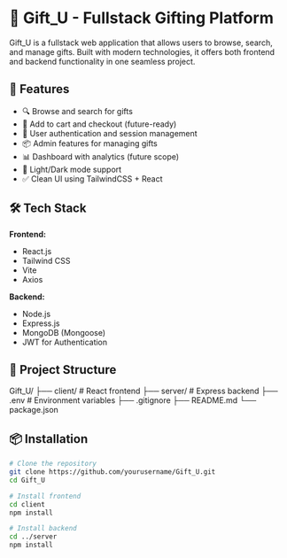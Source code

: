 # 🎁 Gift_U - Fullstack Gifting Platform

Gift_U is a fullstack web application that allows users to browse, search, and manage gifts. Built with modern technologies, it offers both frontend and backend functionality in one seamless project.

## 🚀 Features

- 🔍 Browse and search for gifts
- 🛒 Add to cart and checkout (future-ready)
- 🧑 User authentication and session management
- 📦 Admin features for managing gifts
- 📊 Dashboard with analytics (future scope)
- 🌙 Light/Dark mode support
- ✅ Clean UI using TailwindCSS + React

## 🛠 Tech Stack

**Frontend:**
- React.js
- Tailwind CSS
- Vite
- Axios

**Backend:**
- Node.js
- Express.js
- MongoDB (Mongoose)
- JWT for Authentication

## 📁 Project Structure
Gift_U/
├── client/ # React frontend
├── server/ # Express backend
├── .env # Environment variables
├── .gitignore
├── README.md
└── package.json






## 📦 Installation

```bash
# Clone the repository
git clone https://github.com/yourusername/Gift_U.git
cd Gift_U

# Install frontend
cd client
npm install

# Install backend
cd ../server
npm install
